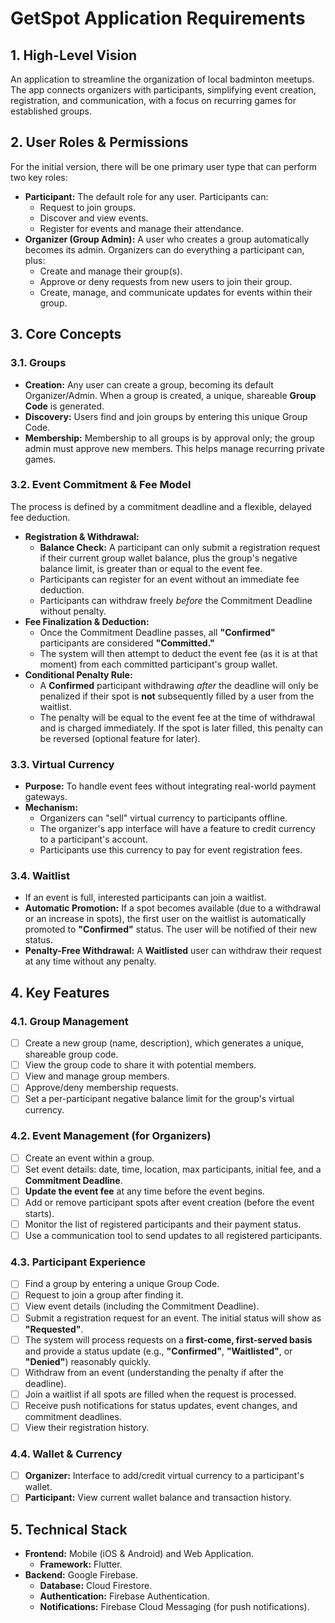 # GetSpot Application Requirements

## 1. High-Level Vision

An application to streamline the organization of local badminton meetups. The app connects organizers with participants, simplifying event creation, registration, and communication, with a focus on recurring games for established groups.

## 2. User Roles & Permissions

For the initial version, there will be one primary user type that can perform two key roles:

*   **Participant:** The default role for any user. Participants can:
    *   Request to join groups.
    *   Discover and view events.
    *   Register for events and manage their attendance.
*   **Organizer (Group Admin):** A user who creates a group automatically becomes its admin. Organizers can do everything a participant can, plus:
    *   Create and manage their group(s).
    *   Approve or deny requests from new users to join their group.
    *   Create, manage, and communicate updates for events within their group.

## 3. Core Concepts

### 3.1. Groups
*   **Creation:** Any user can create a group, becoming its default Organizer/Admin. When a group is created, a unique, shareable **Group Code** is generated.
*   **Discovery:** Users find and join groups by entering this unique Group Code.
*   **Membership:** Membership to all groups is by approval only; the group admin must approve new members. This helps manage recurring private games.

### 3.2. Event Commitment & Fee Model
The process is defined by a commitment deadline and a flexible, delayed fee deduction.

*   **Registration & Withdrawal:**
    *   **Balance Check:** A participant can only submit a registration request if their current group wallet balance, plus the group's negative balance limit, is greater than or equal to the event fee.
    *   Participants can register for an event without an immediate fee deduction.
    *   Participants can withdraw freely *before* the Commitment Deadline without penalty.
*   **Fee Finalization & Deduction:**
    *   Once the Commitment Deadline passes, all **"Confirmed"** participants are considered **"Committed."**
    *   The system will then attempt to deduct the event fee (as it is at that moment) from each committed participant's group wallet.
*   **Conditional Penalty Rule:**
    *   A **Confirmed** participant withdrawing *after* the deadline will only be penalized if their spot is **not** subsequently filled by a user from the waitlist.
    *   The penalty will be equal to the event fee at the time of withdrawal and is charged immediately. If the spot is later filled, this penalty can be reversed (optional feature for later).

### 3.3. Virtual Currency
*   **Purpose:** To handle event fees without integrating real-world payment gateways.
*   **Mechanism:**
    *   Organizers can "sell" virtual currency to participants offline.
    *   The organizer's app interface will have a feature to credit currency to a participant's account.
    *   Participants use this currency to pay for event registration fees.

### 3.4. Waitlist
*   If an event is full, interested participants can join a waitlist.
*   **Automatic Promotion:** If a spot becomes available (due to a withdrawal or an increase in spots), the first user on the waitlist is automatically promoted to **"Confirmed"** status. The user will be notified of their new status.
*   **Penalty-Free Withdrawal:** A **Waitlisted** user can withdraw their request at any time without any penalty.

## 4. Key Features

### 4.1. Group Management
*   [ ] Create a new group (name, description), which generates a unique, shareable group code.
*   [ ] View the group code to share it with potential members.
*   [ ] View and manage group members.
*   [ ] Approve/deny membership requests.
*   [ ] Set a per-participant negative balance limit for the group's virtual currency.

### 4.2. Event Management (for Organizers)
*   [ ] Create an event within a group.
*   [ ] Set event details: date, time, location, max participants, initial fee, and a **Commitment Deadline**.
*   [ ] **Update the event fee** at any time before the event begins.
*   [ ] Add or remove participant spots after event creation (before the event starts).
*   [ ] Monitor the list of registered participants and their payment status.
*   [ ] Use a communication tool to send updates to all registered participants.

### 4.3. Participant Experience
*   [ ] Find a group by entering a unique Group Code.
*   [ ] Request to join a group after finding it.
*   [ ] View event details (including the Commitment Deadline).
*   [ ] Submit a registration request for an event. The initial status will show as **"Requested"**.
*   [ ] The system will process requests on a **first-come, first-served basis** and provide a status update (e.g., **"Confirmed"**, **"Waitlisted"**, or **"Denied"**) reasonably quickly.
*   [ ] Withdraw from an event (understanding the penalty if after the deadline).
*   [ ] Join a waitlist if all spots are filled when the request is processed.
*   [ ] Receive push notifications for status updates, event changes, and commitment deadlines.
*   [ ] View their registration history.

### 4.4. Wallet & Currency
*   [ ] **Organizer:** Interface to add/credit virtual currency to a participant's wallet.
*   [ ] **Participant:** View current wallet balance and transaction history.

## 5. Technical Stack

*   **Frontend:** Mobile (iOS & Android) and Web Application.
    *   **Framework:** Flutter.
*   **Backend:** Google Firebase.
    *   **Database:** Cloud Firestore.
    *   **Authentication:** Firebase Authentication.
    *   **Notifications:** Firebase Cloud Messaging (for push notifications).
